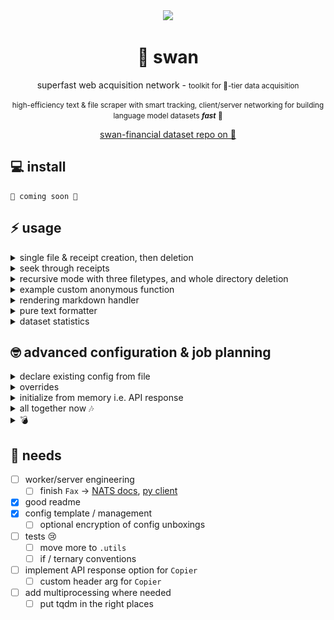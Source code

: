 <center>

<img style="width:150px" src="https://huggingface.co/datasets/dylanalloy/swan/resolve/main/swan.png">

# 🦢 swan
superfast web acquisition network - <small>toolkit for 🐍-tier data acquisition</small>


<small>high-efficiency text & file scraper with smart tracking, client/server networking for building language model datasets __*fast*__  🌊</small>

<a href="https://huggingface.co/datasets/dylanalloy/swan" target="_blank">swan-financial dataset repo on 🤗</a>

</center>

## 💻 install

    🚧 coming soon 🚧

## ⚡️ usage

<details>
<summary>single file & receipt creation, then deletion</summary>
<br>

```python
from swan.copier import Copier
from swan.receipts import Receipts
data = []
copy = Copier(url='https://www.federalreserve.gov/monetarypolicy/fomchistorical2017.htm')
if copy.download('./fed.txt'):
    data.append({"file":copy.url, "path":f'{copy.path}'})
receipts = Receipts(path='./fed.csv', data=data)
receipts.create(True)
receipts.write(False)
copy.destroy(confirm=copy.path.split('/')[-1])
receipts.destroy(confirm=receipts.path.split('/')[-1])
```
```shell
ℹ️ INFO: written - ./fed.txt
☕️ WAIT: no header set - attempting `.keys()`
🌊 SUCCESS: headers detected as ['file', 'path'] from `.keys()`
ℹ️ INFO: [file, path, ts] header used
ℹ️ INFO: created ./fed.csv
ℹ️ INFO: timestamped - 2023-08-31 17:07:19.544208
🌊 SUCCESS: 1 written to ./fed.csv
🚨 WARN: fed.txt destroyed from ./fed.txt
🚨 WARN: fed.csv destroyed from ./fed.csv
```

</details>

<details>
<summary>seek through receipts</summary>

```python
integer = receipts.seek(line=0)
string = receipts.seek(line='monetarypolicy')
by_date = receipts.seek(line='2023-08-31')
print(integer)
print(string)
print(by_date)
```
```shell
ℹ️ INFO: found monetarypolicy in data
ℹ️ INFO: found 2023-08-31 in data
{'file': 'https://www.federalreserve.gov/monetarypolicy/fomchistorical2017.htm', 'path': './fed.txt', 'ts': '2023-08-31 19:57:02.593086'}
[{'file': 'https://www.federalreserve.gov/monetarypolicy/fomchistorical2017.htm', 'path': './fed.txt', 'ts': '2023-08-31 19:57:02.593086'}]
[{'file': 'https://www.federalreserve.gov/monetarypolicy/fomchistorical2017.htm', 'path': './fed.txt', 'ts': '2023-08-31 19:57:02.593086'}]
```

</details>

<details>
<summary>recursive mode with three filetypes, and whole directory deletion</summary>

```python
from swan.copier import Copier
from swan.receipts import Receipts

copy = Copier(url='https://www.federalreserve.gov/monetarypolicy/fomchistorical2017.htm', recurse=True)
data=[]
files = copy.download('./fed', types=['csv','xml','pdf'])[0]
for file in files:
    data.append({"file":file, "path":f'{copy.path}/{file.split("/")[-1]}'})
receipts = Receipts('./fed.csv', data=data)
receipts.create(False)
receipts.write(False)
copy.destroy(confirm=copy.path.split('/')[-1])
receipts.destroy(confirm=receipts.path.split('/')[-1])
```
```shell
☕️ WAIT: processing https://www.federalreserve.gov/monetarypolicy/fomchistorical2017.htm
100%|██████████| 326/326 [00:00<00:00, 154066.83it/s]
ℹ️ INFO: found - https://www.federalreserve.gov/monetarypolicy/beigebook/files/Beigebook_20170118.pdf
ℹ️ INFO: found - https://www.federalreserve.gov/monetarypolicy/files/FOMC20170201tealbooka20170123.pdf
ℹ️ INFO: found - https://www.federalreserve.gov/monetarypolicy/files/FOMC20170201tealbookb20170126.pdf
...
ℹ️ INFO: found - https://www.federalreserve.gov/monetarypolicy/files/FOMC20171213SEPcompilation.pdf
ℹ️ INFO: found - https://www.federalreserve.gov/monetarypolicy/files/FOMC20171213SEPkey.pdf
ℹ️ INFO: found - https://www.federalreserve.gov/monetarypolicy/files/FOMC20171213meeting.pdf
ℹ️ INFO: found - https://www.federalreserve.gov/monetarypolicy/files/FOMC20171213material.pdf

Output is truncated. View as a scrollable element or open in a text editor. Adjust cell output settings...

ℹ️ INFO: written - ./fed/Beigebook_20170118.pdf
ℹ️ INFO: written - ./fed/FOMC20170201tealbooka20170123.pdf
ℹ️ INFO: written - ./fed/FOMC20170201tealbookb20170126.pdf
ℹ️ INFO: written - ./fed/FOMC20170201Agenda.pdf
ℹ️ INFO: written - ./fed/FOMC_LongerRunGoals_201701.pdf
ℹ️ INFO: written - ./fed/fomcminutes20170201.pdf
ℹ️ INFO: written - ./fed/FOMC20170201meeting.pdf
ℹ️ INFO: written - ./fed/FOMC20170201material.pdf
ℹ️ INFO: written - ./fed/Beigebook_20170301.pdf
ℹ️ INFO: written - ./fed/FOMC20170315tealbooka20170303.pdf
ℹ️ INFO: written - ./fed/FOMC20170315tealbookb20170309.pdf
ℹ️ INFO: written - ./fed/FOMC20170315Agenda.pdf
...
ℹ️ INFO: timestamped - 2023-08-31 16:40:37.573578
🌊 SUCCESS: 65 written to ./fed.csv
🚨 WARN: 65 destroyed from ./fed
🚨 WARN: fed.csv destroyed from ./fed.csv
```

</details>

<details>
<summary>example custom anonymous function</summary>

```python
from swan.supplies import Custom
data = 'linkbase:hello there'
SECSifter = Custom(copy=data)

SECSifter.sift = lambda _: '' if _.startswith('linkbase:') else _

sifted = SECSifter.sift(data)
print(sifted)
```
```shell
```

</details>

<details>
<summary>rendering markdown handler</summary>

```python
data = '<html>hello there</html>'
from swan.supplies import Broom
clean = Broom(copy=data).sweep()
print(clean)
xml = '<TITLE>hello there</TITLE>'
clean = Broom(copy=xml).sweep(xml=True)
print(clean)
```
```shell
hello there
TITLE: hello there
```

</details>

<details>
<summary>pure text formatter</summary>

```python
from swan.janitor import Janitor
worker = Janitor(path='./fed.txt', o='./fed_processed.txt')
worker.process()
worker.destroy(confirm=worker.o.split('/')[-1])
```
```shell
ℹ️ INFO: written - ./fed_processed.txt
🚨 WARN: fed_processed.txt destroyed from ./fed_processed.txt
```

</details>

<details>
<summary>dataset statistics</summary>

```python
from swan.teacher import SP

copy = './fed.txt'
save='./plot.png'

p = SP(copy, save)
p.generate(show=True)
p.destroy(confirm=p.save.split('/')[-1])
```
![SP](plot.png)
```shell
🚨 WARN: plot.png destroyed from ./plot.png
```

</details>

## 🤓 advanced configuration & job planning

<details><summary>declare existing config from file</summary>

```python
from swan.config import Config
example = Config("./config.json")
```
##### put it in memory
```python
conf = example.use()
_l = lambda _: list(_)
print(_l(conf.keys()))
print(conf["settings"]["name"])
```
##### change a value & save
```python
conf["settings"]["name"] = 'example'
example.save()
```
##### remove from memory
```python
c, conf = (None, None)
```
##### load from f/s again
```python
c = Config("./config.json")
conf = c.use()
role, name = conf['role'], conf['settings']['name']
```
##### see that the value has changed
```python
print(f'{role}: {name}')
```
```shell
🌊 SUCCESS: config loaded from - ./config.json
['role', 'settings']
example
🌊 SUCCESS: config saved to - ./config.json (overwrite)
🌊 SUCCESS: config loaded from - ./config.json
server: example
```

</details>

<details><summary>overrides</summary>

```python
example.unbox(True)
example.unbox()
```
```shell
🌊 SUCCESS: unboxed! 🦢📦 - /Users/dylanmoore/VSCode/LLM/swan_scrape.git/example 
☠️ FATAL: exists - /Users/dylanmoore/VSCode/LLM/swan_scrape.git/example
```

</details>

<details><summary>initialize from memory i.e. API response</summary>

```python
fin_conf = {
    "role": "server",
    "settings": {
        "name": "fin-swan",
        "proj_dir": "/Users/dylanmoore/VSCode/LLM/swan_scrape.git/",
        "jobs": [
            {
                "url": "https://www.federalreserve.gov/monetarypolicy/fomchistorical2017.htm",
                "types": [],
                "janitor": 0,
                "custom": [
                    {
                        "func": ""
                        , "types": [""]
                    }
                ]
            }
        ]
    }
}
direct_load = Config(fin_conf)
direct_load.use()
direct_load.destroy('fin-swan')
```
```shell
🌊 SUCCESS: unboxed! 🦢📦 using - /Users/dylanmoore/VSCode/LLM/swan_scrape.git/fin-swan 
🌊 SUCCESS: config loaded from - /Users/dylanmoore/VSCode/LLM/swan_scrape.git/fin-swan/config.json
🚨 WARN: fin-swan destroyed
```
</details>

<details><summary>all together now 🎶</summary>

```python
# all together now 🎶
from swan.copier import Copier
from swan.receipts import Receipts
from swan.config import Config
import os

fin_conf = {
    "role": "server",
    "settings": {
        "name": "fin-swan",
        "proj_dir": "/Users/dylanmoore/VSCode/LLM/swan_scrape.git/",
        "jobs": [
            {
                "url": "https://www.federalreserve.gov/monetarypolicy/fomchistorical2017.htm",
                "types": [],
                "janitor": 0,
                "custom": [
                    {
                        "func": ""
                        , "types": [""]
                    }
                ]
            }
        ]
    }
}
direct_load = Config(fin_conf)
c = direct_load.use()
p = os.path.join(c['settings']['proj_dir'], c['settings']['name'])
data = []
for job in c['settings']['jobs']:
    copy = Copier(url=job['url'])
    if copy.download(p+'/fed.txt'):
        data.append({"file":copy.url, "path":f'{copy.path}'})
receipts = Receipts(path=p+'/fed.csv', data=data)
receipts.create(True)
receipts.write(False)
```
```shell
🌊 SUCCESS: unboxed! 🦢📦 using - /Users/dylanmoore/VSCode/LLM/swan_scrape.git/fin-swan 
🌊 SUCCESS: config loaded from - /Users/dylanmoore/VSCode/LLM/swan_scrape.git/fin-swan/config.json
ℹ️ INFO: written - /Users/dylanmoore/VSCode/LLM/swan_scrape.git/fin-swan/fed.txt
🚨 WARN: path not found
☕️ WAIT: no header set - attempting `.keys()`
🌊 SUCCESS: headers detected as ['file', 'path'] from `.keys()`
ℹ️ INFO: [file, path, ts] header used
ℹ️ INFO: created /Users/dylanmoore/VSCode/LLM/swan_scrape.git/fin-swan/fed.csv
ℹ️ INFO: timestamped - 2023-09-01 17:28:27.786525
🌊 SUCCESS: 1 written to /Users/dylanmoore/VSCode/LLM/swan_scrape.git/fin-swan/fed.csv
```
</details>

<details><summary>💣</summary>

```python
# that easy
direct_load.destroy('fin-swan')
```
```shell
🚨 WARN: fin-swan destroyed
```

</details>

## 📝 needs

- [ ] worker/server engineering
    - [ ] finish `Fax` -> [NATS docs](https://natsbyexample.com), [py client](https://github.com/nats-io/nats.py)
- [x] good readme
- [x] config template / management
    - [ ] optional encryption of config unboxings
- [ ] tests 😢
    - [ ] move more to `.utils`
    - [ ] if / ternary conventions
- [ ] implement API response option for `Copier`
    - [ ] custom header arg for `Copier`
- [ ] add multiprocessing where needed
    - [ ] put tqdm in the right places
